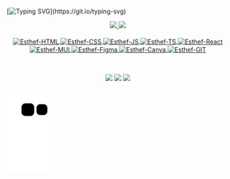 
<div>
 
 <br>
 
[![Typing SVG](https://readme-typing-svg.herokuapp.com?font=Raleway&size=25&duration=7000&pause=1000&color=9A76B9&center=true&vCenter=true&width=1000&lines=Hello%2C+I%60m+Esth%C3%A9fani!)](https://git.io/typing-svg)

  <div align="center">
   <a href="https://github.com/Esthefani-Possamai">
   <img height="150em" src="https://github-readme-stats-git-masterrstaa-rickstaa.vercel.app/api?username=Esthefani-Possamai&show_icons=true&theme=material-palenight&include_all_commits=true&count_private=true"/>
   <img height="150em" src="https://github-readme-stats-git-masterrstaa-rickstaa.vercel.app/api/top-langs/?username=Esthefani-Possamai&layout=compact&langs_count=6&theme=material-palenight"/>
 </div> 

 <div style={display="inline_block", align="center"}><br>
   <img align="center" alt="Esthef-HTML" height="40" width="40" src="https://cdn.jsdelivr.net/gh/devicons/devicon/icons/html5/html5-plain-wordmark.svg">
   <img align="center" alt="Esthef-CSS" height="40" width="40" src="https://cdn.jsdelivr.net/gh/devicons/devicon/icons/css3/css3-plain-wordmark.svg">
   <img align="center" alt="Esthef-JS" height="40" width="40" src="https://cdn.jsdelivr.net/gh/devicons/devicon/icons/javascript/javascript-original.svg">
   <img align="center" alt="Esthef-TS" height="40" width="40" src="https://cdn.jsdelivr.net/gh/devicons/devicon/icons/typescript/typescript-plain.svg">
   <img align="center" alt="Esthef-React" height="40" width="40" src="https://cdn.jsdelivr.net/gh/devicons/devicon/icons/react/react-original.svg">
   <img  align="center" alt="Esthef-MUI" height="40" width="40" src="https://cdn.jsdelivr.net/gh/devicons/devicon/icons/materialui/materialui-plain.svg" />
   <img align="center" alt="Esthef-Figma" height="40" width="40" src="https://cdn.jsdelivr.net/gh/devicons/devicon/icons/figma/figma-original.svg">
   <img align="center" alt="Esthef-Canva" height="40" width="40"src="https://cdn.jsdelivr.net/gh/devicons/devicon/icons/canva/canva-original.svg" />
  <img align="center" alt="Esthef-GIT" height="60" width="60" src="https://cdn.jsdelivr.net/gh/devicons/devicon/icons/git/git-plain-wordmark.svg">
          

  </div>
  
  ##
 
<div align="center">
   <br>
  <a href = "mailto: esthefani_possamai@hotmail.com" target="_blank"><img src="https://img.shields.io/badge/-Gmail-%23333?style=for-the-badge&logo=gmail&logoColor=white" target="_blank"></a>
  <a href="https://www.instagram.com/esthefanipsm" target="_blank"><img src="https://img.shields.io/badge/-Instagram-%23E4405F?style=for-the-badge&logo=instagram&logoColor=white" target="_blank"></a>
  <a href="https://www.linkedin.com/in/esth%C3%A9fani-possamai-41b4981a3?lipi=urn%3Ali%3Apage%3Ad_flagship3_profile_view_base_contact_details%3BIDL8KCwgTcuUaogq7jl9sw%3D%3D" target="_blank"><img src="https://img.shields.io/badge/-LinkedIn-%230077B5?style=for-the-badge&logo=linkedin&logoColor=white" target="_blank"></a>
</div>
   
   ![Snake animation](https://github.com/Esthefani-Possamai/Esthefani-Possamai/blob/output/github-contribution-grid-snake.svg)
